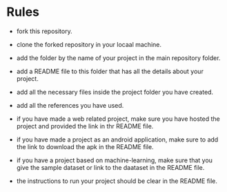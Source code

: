 
# Rules

- fork this repository.

- clone the forked repository in your locaal machine.

- add the folder by the name of your project in the main repository folder.

- add a README file to this folder that has all the details about your project.

- add all the necessary files inside the project folder you have created.

- add all the references you have used.

- if you have made a web related project, make sure you have hosted the project and provided the link in thr README file.

- if you have made a project as an android application, make sure to add the link to download the apk in the README file.

- if you have a project based on machine-learning, make sure that you give the sample dataset or link to the daataset in the README file.

- the instructions to run your project should be clear in the README file.

